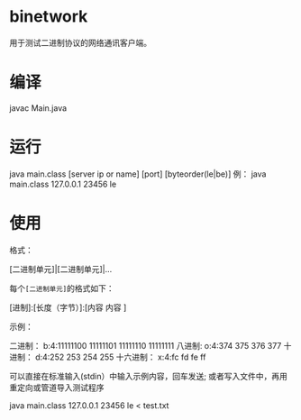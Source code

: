 # binetwork

用于测试二进制协议的网络通讯客户端。

# 编译
  javac Main.java

# 运行
  java main.class [server ip or name] [port] [byteorder(le|be)]
例：
  java main.class 127.0.0.1 23456 le

# 使用
格式： 

  [二进制单元]|[二进制单元]|...
  
每个`[二进制单元]`的格式如下：

  [进制]:[长度（字节）]:[内容 内容 ]

示例：

二进制： b:4:11111100 11111101 11111110 11111111
八进制:  o:4:374 375 376 377
十进制： d:4:252 253 254 255
十六进制： x:4:fc fd fe ff

可以直接在标准输入(stdin）中输入示例内容，回车发送;
或者写入文件中，再用重定向或管道导入测试程序

java main.class 127.0.0.1 23456 le < test.txt

